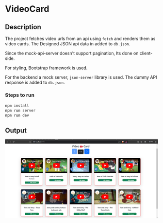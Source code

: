 # VideoCard

## Description

The project fetches video urls from an api using `fetch` and renders them as video cards.
The Designed JSON api data in added to `db.json`.

Since the mock-api-server doesn't support pagination, Its done on client-side.

For styling, Bootstrap framework is used.

For the backend a mock server, `json-server` library is used. The dummy API response is added to `db.json`.

### Steps to run

```
npm install
npm run server
npm run dev
```

## Output

![screenshot of Page 1](image.png)
